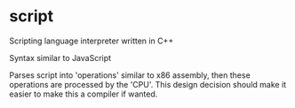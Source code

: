 # script
Scripting language interpreter written in C++

Syntax similar to JavaScript

Parses script into 'operations' similar to x86 assembly, then these operations are processed by the 'CPU'. This design decision should make it easier to make this a compiler if wanted.